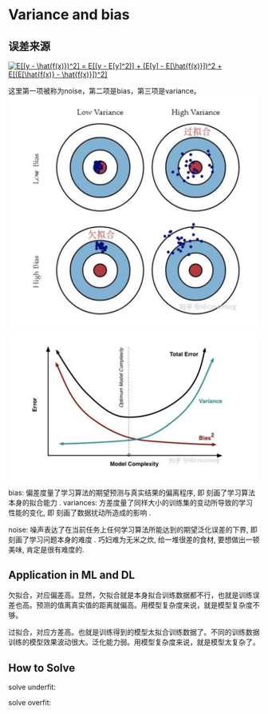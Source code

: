 # Variance and bias

## 误差来源

<a href="https://www.codecogs.com/eqnedit.php?latex=E[(y&space;-&space;\hat{f(x)})^2]&space;=&space;E[(y&space;-&space;E[y]^2)]&space;&plus;&space;(E[y]&space;-&space;E[\hat{f(x)}])^2&space;&plus;&space;E[(E[\hat{f(x)}&space;-&space;\hat{f(x)}])^2]" target="_blank"><img src="https://latex.codecogs.com/gif.latex?E[(y&space;-&space;\hat{f(x)})^2]&space;=&space;E[(y&space;-&space;E[y]^2)]&space;&plus;&space;(E[y]&space;-&space;E[\hat{f(x)}])^2&space;&plus;&space;E[(E[\hat{f(x)}&space;-&space;\hat{f(x)}])^2]" title="E[(y - \hat{f(x)})^2] = E[(y - E[y]^2)] + (E[y] - E[\hat{f(x)}])^2 + E[(E[\hat{f(x)} - \hat{f(x)}])^2]" /></a>

这里第一项被称为noise，第二项是bias，第三项是variance。
![bias](https://raw.githubusercontent.com/liuyaqiao/Learning-Note/master/variances_bias.png)

![bias2](https://raw.githubusercontent.com/liuyaqiao/Learning-Note/master/var_bias2.png)

bias: 偏差度量了学习算法的期望预测与真实结果的偏离程序, 即 刻画了学习算法本身的拟合能力 .
variances:  方差度量了同样大小的训练集的变动所导致的学习性能的变化, 即 刻画了数据扰动所造成的影响 .

noise: 噪声表达了在当前任务上任何学习算法所能达到的期望泛化误差的下界, 即 刻画了学习问题本身的难度 . 巧妇难为无米之炊, 给一堆很差的食材, 要想做出一顿美味, 肯定是很有难度的.


## Application in ML and DL

欠拟合，对应偏差高。显然，欠拟合就是本身拟合训练数据都不行，也就是训练误差也高。预测的值离真实值的距离就偏高。用模型复杂度来说，就是模型复杂度不够。

过拟合，对应方差高。也就是训练得到的模型太拟合训练数据了。不同的训练数据训练的模型效果波动很大。泛化能力弱。用模型复杂度来说，就是模型太复杂了。

## How to Solve

solve underfit:


solve overfit:


